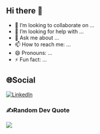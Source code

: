 ## Hi there 👋

<!--
**vkdata2020/vkdata2020** is a ✨ _special_ ✨ repository because its `README.md` (this file) appears on your GitHub profile.

Here are some ideas to get you started:

 🔭 I’m currently working on AWS Solutions Architecture and Snowflake
 🌱 I’m currently learning a lot of things actually :-)
 -->
- 👯 I’m looking to collaborate on ...
- 🤔 I’m looking for help with ...
- 💬 Ask me about ...
- 📫 How to reach me: ...
- 😄 Pronouns: ...
- ⚡ Fun fact: ...

## 🌐Social
[![LinkedIn](https://img.shields.io/badge/LinkedIn-%230077B5.svg?logo=linkedin&logoColor=white)](https://www.linkedin.com/in/vishal-k-599629a) 


### ✍️Random Dev Quote
![](https://quotes-github-readme.vercel.app/api?type=horizontal&theme=tokyonight)
